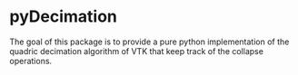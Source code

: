 # pyDecimation
The goal of this package is to provide a pure python implementation of the quadric decimation algorithm of VTK that keep track of the collapse operations.